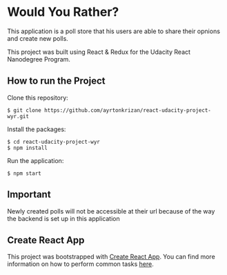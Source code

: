 # Would You Rather?

This application is a poll store that his users are able to share their opnions and create new polls.

This project was built using React & Redux for the Udacity React Nanodegree Program.


## How to run the Project

Clone this repository:
```
$ git clone https://github.com/ayrtonkrizan/react-udacity-project-wyr.git
``` 
Install the packages:
```
$ cd react-udacity-project-wyr
$ npm install
```
Run the application:
```
$ npm start
```

## Important
Newly created polls will not be accessible at their url because of the way the backend is set up in this application

## Create React App

This project was bootstrapped with [Create React App](https://github.com/facebookincubator/create-react-app). You can find more information on how to perform common tasks [here](https://github.com/facebookincubator/create-react-app/blob/master/packages/react-scripts/template/README.md).
